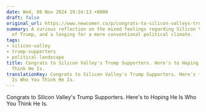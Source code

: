 ```yaml
---
date: Wed, 06 Nov 2024 19:24:13 +0000
draft: false
original_url: https://www.newcomer.co/p/congrats-to-silicon-valleys-trump
summary: A curious reflection on the mixed feelings regarding Silicon Valley's embrace
  of Trump, and a longing for a more conventional political climate.
tags:
- silicon-valley
- trump-supporters
- political-landscape
title: Congrats to Silicon Valley's Trump Supporters. Here's to Hoping He Is Who You
  Think He Is.
translationKey: Congrats to Silicon Valley's Trump Supporters. Here's to Hoping He
  Is Who You Think He Is.
---
```


Congrats to Silicon Valley's Trump Supporters. Here's to Hoping He Is Who You Think He Is.
